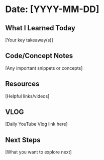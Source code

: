 # Date: [YYYY-MM-DD]

## What I Learned Today
[Your key takeaway(s)]

## Code/Concept Notes
[Any important snippets or concepts]

## Resources
[Helpful links/videos]

## VLOG
[Daily YouTube Vlog link here]

## Next Steps
[What you want to explore next]